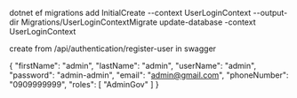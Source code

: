 dotnet ef migrations add InitialCreate --context UserLoginContext --output-dir Migrations/UserLoginContextMigrate
update-database -context UserLoginContext


create from /api/authentication/register-user in swagger

{
  "firstName": "admin",
  "lastName": "admin",
  "userName": "admin",
  "password": "admin-admin",
  "email": "admin@gmail.com",
  "phoneNumber": "0909999999",
  "roles": [
    "AdminGov"
  ]
}